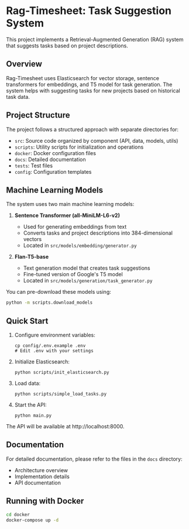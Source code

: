 # Rag-Timesheet: Task Suggestion System

This project implements a Retrieval-Augmented Generation (RAG) system that suggests tasks based on project descriptions.

## Overview

Rag-Timesheet uses Elasticsearch for vector storage, sentence transformers for embeddings, and T5 model for task generation. The system helps with suggesting tasks for new projects based on historical task data.

## Project Structure

The project follows a structured approach with separate directories for:
- `src`: Source code organized by component (API, data, models, utils)
- `scripts`: Utility scripts for initialization and operations
- `docker`: Docker configuration files
- `docs`: Detailed documentation
- `tests`: Test files
- `config`: Configuration templates

## Machine Learning Models

The system uses two main machine learning models:

1. **Sentence Transformer (all-MiniLM-L6-v2)**
   - Used for generating embeddings from text
   - Converts tasks and project descriptions into 384-dimensional vectors
   - Located in `src/models/embedding/generator.py`

2. **Flan-T5-base**
   - Text generation model that creates task suggestions
   - Fine-tuned version of Google's T5 model
   - Located in `src/models/generation/task_generator.py`

You can pre-download these models using:
```bash
python -m scripts.download_models
```

## Quick Start

1. Configure environment variables:
   ```
   cp config/.env.example .env
   # Edit .env with your settings
   ```

2. Initialize Elasticsearch:
   ```
   python scripts/init_elasticsearch.py
   ```

3. Load data:
   ```
   python scripts/simple_load_tasks.py
   ```

4. Start the API:
   ```
   python main.py
   ```

The API will be available at http://localhost:8000.

## Documentation

For detailed documentation, please refer to the files in the `docs` directory:
- Architecture overview
- Implementation details
- API documentation

## Running with Docker

```bash
cd docker
docker-compose up -d
```
